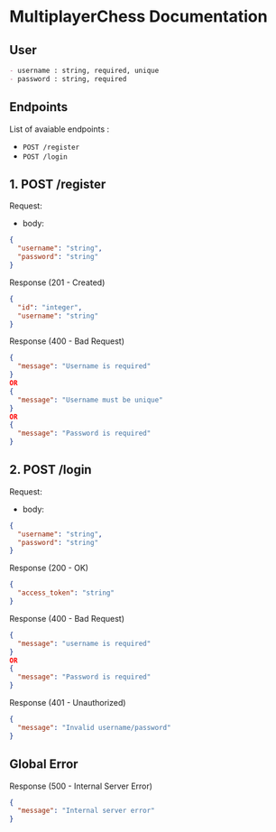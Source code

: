# MultiplayerChess Documentation

## User

```md
- username : string, required, unique
- password : string, required
```

## Endpoints

List of avaiable endpoints :

- `POST /register`
- `POST /login`

## 1. POST /register

Request:

- body:

```json
{
  "username": "string",
  "password": "string"
}
```

Response (201 - Created)

```json
{
  "id": "integer",
  "username": "string"
}
```

Response (400 - Bad Request)

```json
{
  "message": "Username is required"
}
OR
{
  "message": "Username must be unique"
}
OR
{
  "message": "Password is required"
}
```

## 2. POST /login

Request:

- body:

```json
{
  "username": "string",
  "password": "string"
}
```

Response (200 - OK)

```json
{
  "access_token": "string"
}
```

Response (400 - Bad Request)

```json
{
  "message": "username is required"
}
OR
{
  "message": "Password is required"
}
```

Response (401 - Unauthorized)

```json
{
  "message": "Invalid username/password"
}
```

## Global Error

Response (500 - Internal Server Error)

```json
{
  "message": "Internal server error"
}
```
